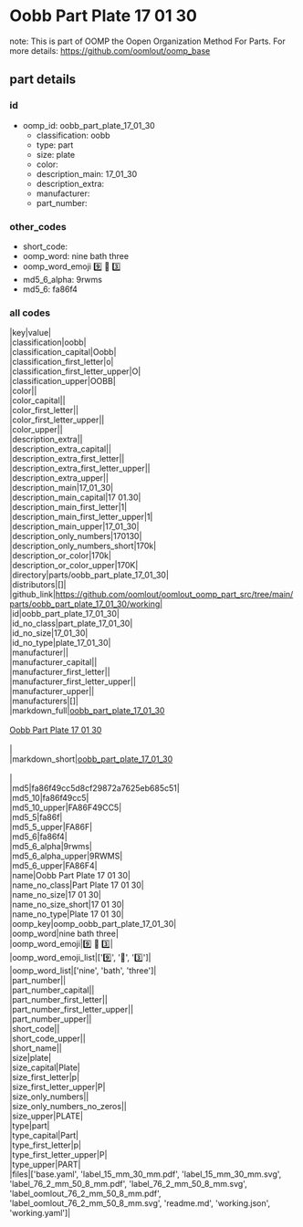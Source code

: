 # Oobb Part Plate 17 01 30  

note: This is part of OOMP the Oopen Organization Method For Parts. For more details: https://github.com/oomlout/oomp_base

##  part details





### id
* oomp_id: oobb_part_plate_17_01_30
  * classification: oobb
  * type: part
  * size: plate
  * color: 
  * description_main: 17_01_30
  * description_extra: 
  * manufacturer: 
  * part_number: 

### other_codes
* short_code: 
* oomp_word: nine bath three
* oomp_word_emoji :nine: :bath: :three:
* md5_6_alpha: 9rwms
* md5_6: fa86f4

### all codes 
|key|value|  
|classification|oobb|  
|classification_capital|Oobb|  
|classification_first_letter|o|  
|classification_first_letter_upper|O|  
|classification_upper|OOBB|  
|color||  
|color_capital||  
|color_first_letter||  
|color_first_letter_upper||  
|color_upper||  
|description_extra||  
|description_extra_capital||  
|description_extra_first_letter||  
|description_extra_first_letter_upper||  
|description_extra_upper||  
|description_main|17_01_30|  
|description_main_capital|17 01.30|  
|description_main_first_letter|1|  
|description_main_first_letter_upper|1|  
|description_main_upper|17_01_30|  
|description_only_numbers|170130|  
|description_only_numbers_short|170k|  
|description_or_color|170k|  
|description_or_color_upper|170K|  
|directory|parts/oobb_part_plate_17_01_30|  
|distributors|[]|  
|github_link|https://github.com/oomlout/oomlout_oomp_part_src/tree/main/parts/oobb_part_plate_17_01_30/working|  
|id|oobb_part_plate_17_01_30|  
|id_no_class|part_plate_17_01_30|  
|id_no_size|17_01_30|  
|id_no_type|plate_17_01_30|  
|manufacturer||  
|manufacturer_capital||  
|manufacturer_first_letter||  
|manufacturer_first_letter_upper||  
|manufacturer_upper||  
|manufacturers|[]|  
|markdown_full|[oobb_part_plate_17_01_30](https://github.com/oomlout/oomlout_oomp_part_src/tree/main/parts/oobb_part_plate_17_01_30/working)<br>[](https://github.com/oomlout/oomlout_oomp_part_src/tree/main/parts/oobb_part_plate_17_01_30/working)<br>[Oobb Part Plate 17 01 30](https://github.com/oomlout/oomlout_oomp_part_src/tree/main/parts/oobb_part_plate_17_01_30/working)<br><br>|  
|markdown_short|[oobb_part_plate_17_01_30](https://github.com/oomlout/oomlout_oomp_part_src/tree/main/parts/oobb_part_plate_17_01_30/working)<br><br>|  
|md5|fa86f49cc5d8cf29872a7625eb685c51|  
|md5_10|fa86f49cc5|  
|md5_10_upper|FA86F49CC5|  
|md5_5|fa86f|  
|md5_5_upper|FA86F|  
|md5_6|fa86f4|  
|md5_6_alpha|9rwms|  
|md5_6_alpha_upper|9RWMS|  
|md5_6_upper|FA86F4|  
|name|Oobb Part Plate 17 01 30|  
|name_no_class|Part Plate 17 01 30|  
|name_no_size|17 01 30|  
|name_no_size_short|17 01 30|  
|name_no_type|Plate 17 01 30|  
|oomp_key|oomp_oobb_part_plate_17_01_30|  
|oomp_word|nine bath three|  
|oomp_word_emoji|:nine: :bath: :three:|  
|oomp_word_emoji_list|[':nine:', ':bath:', ':three:']|  
|oomp_word_list|['nine', 'bath', 'three']|  
|part_number||  
|part_number_capital||  
|part_number_first_letter||  
|part_number_first_letter_upper||  
|part_number_upper||  
|short_code||  
|short_code_upper||  
|short_name||  
|size|plate|  
|size_capital|Plate|  
|size_first_letter|p|  
|size_first_letter_upper|P|  
|size_only_numbers||  
|size_only_numbers_no_zeros||  
|size_upper|PLATE|  
|type|part|  
|type_capital|Part|  
|type_first_letter|p|  
|type_first_letter_upper|P|  
|type_upper|PART|  
|files|['base.yaml', 'label_15_mm_30_mm.pdf', 'label_15_mm_30_mm.svg', 'label_76_2_mm_50_8_mm.pdf', 'label_76_2_mm_50_8_mm.svg', 'label_oomlout_76_2_mm_50_8_mm.pdf', 'label_oomlout_76_2_mm_50_8_mm.svg', 'readme.md', 'working.json', 'working.yaml']|  
